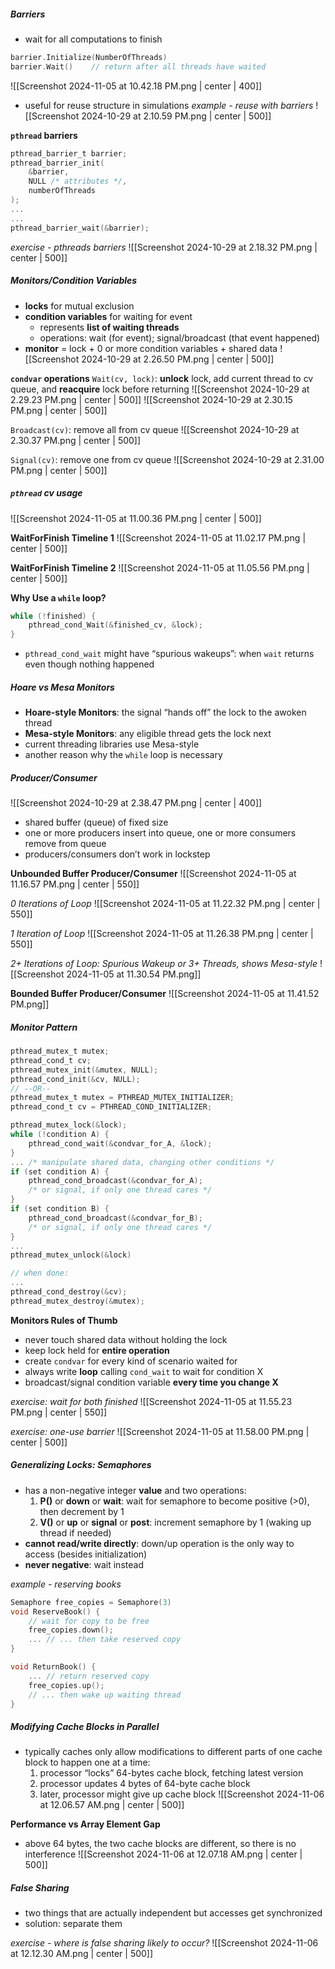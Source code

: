 ##### Barriers
- wait for all computations to finish
```C
barrier.Initialize(NumberOfThreads)
barrier.Wait()    // return after all threads have waited
```
![[Screenshot 2024-11-05 at 10.42.18 PM.png | center | 400]]

- useful for reuse structure in simulations
*example - reuse with barriers*
![[Screenshot 2024-10-29 at 2.10.59 PM.png | center | 500]]

**`pthread` barriers**
```C
pthread_barrier_t barrier;
pthread_barrier_init(
	&barrier,
	NULL /* attributes */,
	numberOfThreads
);
... 
... 
pthread_barrier_wait(&barrier);
```

*exercise - pthreads barriers*
![[Screenshot 2024-10-29 at 2.18.32 PM.png | center | 500]]
##### Monitors/Condition Variables
- **locks** for mutual exclusion
- **condition variables** for waiting for event
	- represents **list of waiting threads**
	- operations: wait (for event); signal/broadcast (that event happened)
- **monitor** = lock + 0 or more condition variables + shared data
![[Screenshot 2024-10-29 at 2.26.50 PM.png | center | 500]]

**`condvar` operations**
`Wait(cv, lock)`: **unlock** lock, add current thread to cv queue, and **reacquire** lock before returning
![[Screenshot 2024-10-29 at 2.29.23 PM.png | center | 500]]
![[Screenshot 2024-10-29 at 2.30.15 PM.png | center | 500]]

`Broadcast(cv)`: remove all from cv queue
![[Screenshot 2024-10-29 at 2.30.37 PM.png | center | 500]]

`Signal(cv)`: remove one from cv queue
![[Screenshot 2024-10-29 at 2.31.00 PM.png | center | 500]]
##### `pthread` cv usage
![[Screenshot 2024-11-05 at 11.00.36 PM.png | center | 500]]

**WaitForFinish Timeline 1**
![[Screenshot 2024-11-05 at 11.02.17 PM.png | center | 500]]

**WaitForFinish Timeline 2**
![[Screenshot 2024-11-05 at 11.05.56 PM.png | center | 500]]

**Why Use a `while` loop?**
```C
while (!finished) {
	pthread_cond_Wait(&finished_cv, &lock);
}
```
- `pthread_cond_wait` might have “spurious wakeups”: when `wait` returns even though nothing happened
##### Hoare vs Mesa Monitors
- **Hoare-style Monitors**: the signal “hands off” the lock to the awoken thread
- **Mesa-style Monitors**: any eligible thread gets the lock next
- current threading libraries use Mesa-style
- another reason why the `while` loop is necessary
##### Producer/Consumer
![[Screenshot 2024-10-29 at 2.38.47 PM.png | center | 400]]
- shared buffer (queue) of fixed size
- one or more producers insert into queue, one or more consumers remove from queue
- producers/consumers don’t work in lockstep

**Unbounded Buffer Producer/Consumer**
![[Screenshot 2024-11-05 at 11.16.57 PM.png | center | 550]]

*0 Iterations of Loop*
![[Screenshot 2024-11-05 at 11.22.32 PM.png | center | 550]]

*1 Iteration of Loop*
![[Screenshot 2024-11-05 at 11.26.38 PM.png | center | 550]]

*2+ Iterations of Loop: Spurious Wakeup or 3+ Threads, shows Mesa-style*
![[Screenshot 2024-11-05 at 11.30.54 PM.png]]

**Bounded Buffer Producer/Consumer**
![[Screenshot 2024-11-05 at 11.41.52 PM.png]]
##### Monitor Pattern
```C
pthread_mutex_t mutex;
pthread_cond_t cv;
pthread_mutex_init(&mutex, NULL);
pthread_cond_init(&cv, NULL);
// --OR--
pthread_mutex_t mutex = PTHREAD_MUTEX_INITIALIZER;
pthread_cond_t cv = PTHREAD_COND_INITIALIZER;

pthread_mutex_lock(&lock);
while (!condition A) { 
	pthread_cond_wait(&condvar_for_A, &lock); 
} 
... /* manipulate shared data, changing other conditions */ 
if (set condition A) { 
	pthread_cond_broadcast(&condvar_for_A); 
	/* or signal, if only one thread cares */ 
}
if (set condition B) { 
	pthread_cond_broadcast(&condvar_for_B); 
	/* or signal, if only one thread cares */ 
} 
... 
pthread_mutex_unlock(&lock)

// when done:
...
pthread_cond_destroy(&cv);
pthread_mutex_destroy(&mutex);
```

 **Monitors Rules of Thumb**
 - never touch shared data without holding the lock
 - keep lock held for **entire operation**
 - create `condvar` for every kind of scenario waited for
 - always write **loop** calling `cond_wait` to wait for condition X
 - broadcast/signal condition variable **every time you change X**

*exercise: wait for both finished*
![[Screenshot 2024-11-05 at 11.55.23 PM.png | center | 550]]

*exercise: one-use barrier*
![[Screenshot 2024-11-05 at 11.58.00 PM.png | center | 500]]
##### Generalizing Locks: Semaphores
- has a non-negative integer **value** and two operations:
	1. **P()** or **down** or **wait**: wait for semaphore to become positive (>0), then decrement by 1
	2. **V()** or **up** or **signal** or **post**: increment semaphore by 1 (waking up thread if needed)
- **cannot read/write directly**: down/up operation is the only way to access (besides initialization)
- **never negative**: wait instead

*example - reserving books*
```C
Semaphore free_copies = Semaphore(3)
void ReserveBook() {
	// wait for copy to be free
	free_copies.down();
	... // ... then take reserved copy
}

void ReturnBook() {
	... // return reserved copy
	free_copies.up();
	// ... then wake up waiting thread
}
```
##### Modifying Cache Blocks in Parallel
- typically caches only allow modifications to different parts of one cache block to happen one at a time:
	1. processor “locks” 64-bytes cache block, fetching latest version
	2. processor updates 4 bytes of 64-byte cache block
	3. later, processor might give up cache block
![[Screenshot 2024-11-06 at 12.06.57 AM.png | center | 500]]

**Performance vs Array Element Gap**
- above 64 bytes, the two cache blocks are different, so there is no interference
![[Screenshot 2024-11-06 at 12.07.18 AM.png | center | 500]]
##### False Sharing
- two things that are actually independent but accesses get synchronized
- solution: separate them

*exercise - where is false sharing likely to occur?*
![[Screenshot 2024-11-06 at 12.12.30 AM.png | center | 500]]